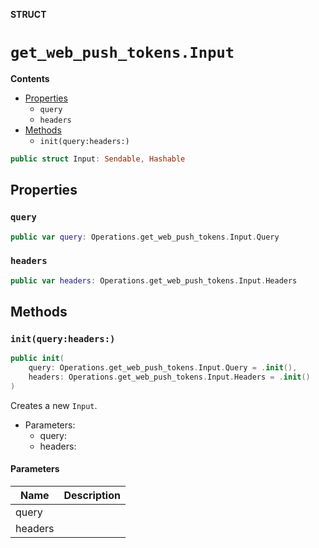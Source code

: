**STRUCT**

# `get_web_push_tokens.Input`

**Contents**

- [Properties](#properties)
  - `query`
  - `headers`
- [Methods](#methods)
  - `init(query:headers:)`

```swift
public struct Input: Sendable, Hashable
```

## Properties
### `query`

```swift
public var query: Operations.get_web_push_tokens.Input.Query
```

### `headers`

```swift
public var headers: Operations.get_web_push_tokens.Input.Headers
```

## Methods
### `init(query:headers:)`

```swift
public init(
    query: Operations.get_web_push_tokens.Input.Query = .init(),
    headers: Operations.get_web_push_tokens.Input.Headers = .init()
)
```

Creates a new `Input`.

- Parameters:
  - query:
  - headers:

#### Parameters

| Name | Description |
| ---- | ----------- |
| query |  |
| headers |  |